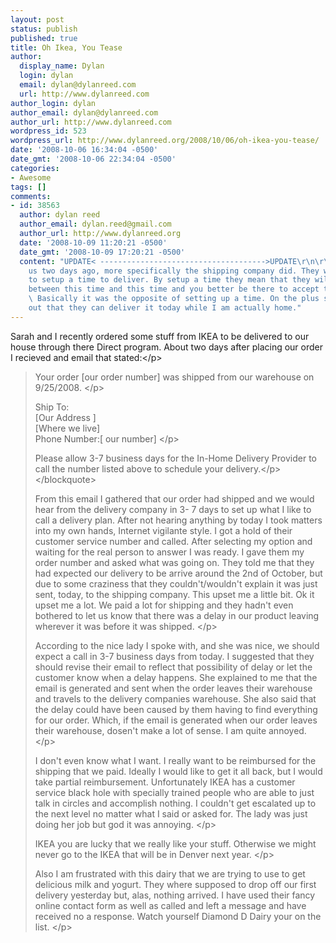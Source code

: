 ```yaml
---
layout: post
status: publish
published: true
title: Oh Ikea, You Tease
author:
  display_name: Dylan
  login: dylan
  email: dylan@dylanreed.com
  url: http://www.dylanreed.com
author_login: dylan
author_email: dylan@dylanreed.com
author_url: http://www.dylanreed.com
wordpress_id: 523
wordpress_url: http://www.dylanreed.org/2008/10/06/oh-ikea-you-tease/
date: '2008-10-06 16:34:04 -0500'
date_gmt: '2008-10-06 22:34:04 -0500'
categories:
- Awesome
tags: []
comments:
- id: 38563
  author: dylan reed
  author_email: dylan.reed@gmail.com
  author_url: http://www.dylanreed.org
  date: '2008-10-09 11:20:21 -0500'
  date_gmt: '2008-10-09 17:20:21 -0500'
  content: "UPDATE< ------------------------------------->UPDATE\r\n\r\nIKEA called
    us two days ago, more specifically the shipping company did. They were calling
    to setup a time to deliver. By setup a time they mean that they will be at our
    between this time and this time and you better be there to accept the delivery.
    \ Basically it was the opposite of setting up a time. On the plus side it worked
    out that they can deliver it today while I am actually home."
---
```

<p>Sarah and I recently ordered some stuff from IKEA to be delivered to our house through there Direct program. About two days after placing our order I recieved and email that stated:<&#47;p><br />
<blockquote>
<p>Your order [our order number] was shipped from our warehouse on 9&#47;25&#47;2008. <&#47;p>
<p>Ship To: <br &#47;>[Our Address ]<br &#47;>[Where we live]<br &#47;>Phone Number:[ our number] <&#47;p>
<p>Please allow 3-7 business days for the In-Home Delivery Provider to call the number listed above to schedule your delivery.<&#47;p><&#47;blockquote>
<p>From this email I gathered that our order had shipped and we would hear from the delivery company in 3- 7 days to set up what I like to call a delivery plan. After not hearing anything by today I took matters into my own hands, Internet vigilante style. I got a hold of their customer service number and called. After selecting my option and waiting for the real person to answer I was ready. I gave them my order number and asked what was going on. They told me that they had expected our delivery to be arrive around the 2nd of October, but due to some craziness that they couldn't&#47;wouldn't explain it was just sent, today, to the shipping company. This upset me a little bit. Ok it upset me a lot. We paid a lot for shipping and they hadn't even bothered to let us know that there was a delay in our product leaving wherever it was before it was shipped.  <&#47;p>
<p>According to the nice lady I spoke with, and she was nice, we should expect a call in 3-7 business days from today. I suggested that they should revise their email to reflect that possibility of delay or let the customer know when a delay happens. She explained to me that the email is generated and sent when the order leaves their warehouse and travels to the delivery companies warehouse. She also said that the delay could have been caused by them having to find everything for our order. Which, if the email is generated when our order leaves their warehouse, dosen't make a lot of sense. I am quite annoyed.  <&#47;p>
<p>I don't even know what I want. I really want to be reimbursed for the shipping that we paid. Ideally I would like to get it all back, but I would take partial reimbursement. Unfortunately IKEA has a customer service black hole with specially trained people who are able to just talk in circles and accomplish nothing. I couldn't get escalated up to the next level no matter what I said or asked for. The lady was just doing her job but god it was annoying. <&#47;p>
<p>IKEA you are lucky that we really like your stuff. Otherwise we might never go to the IKEA that will be in Denver next year.  <&#47;p>
<p>Also I am frustrated with this dairy that we are trying to use to get delicious milk and yogurt. They where supposed to drop off our first delivery yesterday but, alas, nothing arrived. I have used their fancy online contact form as well as called and left a message and have received no a response. Watch yourself Diamond D Dairy your on the list. <&#47;p></p>
